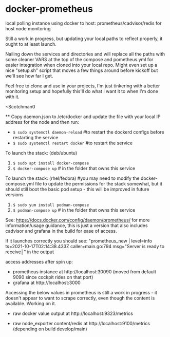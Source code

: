 # docker-prometheus
local polling instance using docker to host: prometheus/cadvisor/redis for host node monitoring

Still a work in progress, but updating your local paths to reflect properly, it ought to at least launch. 

Nailing down the services and directories and will replace all the paths with some cleaner VARS at the top of the compose and pometheus.yml for easier integration when cloned into your local repo. Might even set up a nice "setup.sh" script that moves a few things around before kickoff but we'll see how far I get.

Feel free to clone and use in your projects, I'm just tinkering with a better monitoring setup and hopefully this'll do what I want it to when I'm done with it.

~Scotchman0


** Copy daemon.json to /etc/docker and update the file with your local IP address for the node and then run:
- `$ sudo systemctl daemon-reload` #to restart the dockerd configs before restarting the service
- `$ sudo systemctl restart docker` #to restart the service

To launch the stack: (deb/ubuntu)
1. `$ sudo apt install docker-compose`
2. `$ docker-compose up` # in the folder that owns this service

To launch the stack: (rhel/fedora) #you may need to modify the docker-compose.yml file to update the permissions for the stack somewhat, but it should still boot the basic pod setup - this will be improved in future versions
1. `$ sudo yum install podman-compose`
2. `$ podman-compose up` # in the folder that owns this service

See: https://docs.docker.com/config/daemon/prometheus/ for more information/usage guidance, this is just a version that also includes cadvisor and grafana in the build for ease of access.

If it launches correctly you should see:
"prometheus_new | level=info ts=2021-10-17T02:14:38.433Z caller=main.go:794 msg="Server is ready to receive│" in the output

access addresses after spin up:
- prometheus instance at http://localhost:30090 (moved from default 9090 since cockpit rides on that port)
- grafana at http://localhost:3000

Accessing the below values in prometheus is still a work in progress - it doesn't appear to want to scrape correctly, even though the content is available. Working on it.
- raw docker value output at http://localhost:9323/metrics

- raw node_exporter content/redis at http://localhost:9100/metrics (depending on build develop/main)
